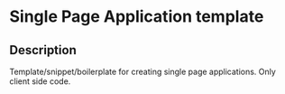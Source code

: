 Single Page Application template
================================

## Description

Template/snippet/boilerplate for creating single page applications. Only client side code.
